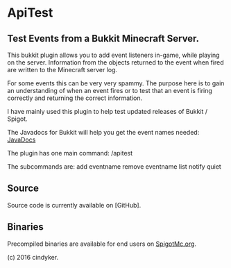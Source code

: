 ApiTest
=======
Test Events from a Bukkit Minecraft Server.
-------------------------------------------

This bukkit plugin allows you to add event listeners in-game, while playing on the server.
Information from the objects returned to the event when fired are written to the Minecraft server log.

For some events this can be very very spammy. The purpose here is to gain an understanding of when an event fires or
to test that an event is firing correctly and returning the correct information. 

I have mainly used this plugin to help test updated releases of Bukkit / Spigot.

The Javadocs for Bukkit will help you get the event names needed: [JavaDocs](https://hub.spigotmc.org/javadocs/bukkit/)

The plugin has one main command:
/apitest

The subcommands are:
   add eventname
   remove eventname
   list
   notify
   quiet

Source
------
Source code is currently available on [GitHub].

Binaries
--------
Precompiled binaries are available for end users on [SpigotMc.org](https://www.spigotmc.org).

(c) 2016 cindyker.